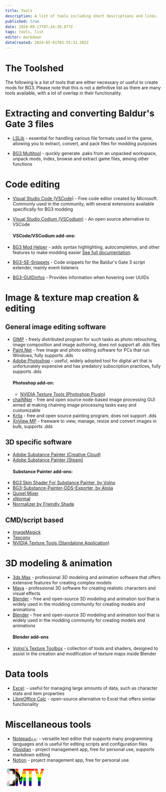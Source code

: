 ```yaml
---
title: Tools
description: A list of tools including short descriptions and links.
published: true
date: 2024-09-17T07:24:38.877Z
tags: tools, list
editor: markdown
dateCreated: 2024-05-01T03:55:31.302Z
---
```


# The Toolshed
The following is a list of tools that are either necessary or useful to create mods for BG3. Please note that this is not a definitive list as there are many tools available, with a lot of overlap in their functionality.
# Extracting and converting Baldur's Gate 3 files

- [LSLib](https://github.com/Norbyte/lslib) - essential for handling various file formats used in the game, allowing you to extract, convert, and pack files for modding purposes

- [BG3 Multitool](https://github.com/ShinyHobo/BG3-Modders-Multitool) - quickly generate .paks from an unpacked workspace, unpack mods, index, browse and extract game files, among other functions

# Code editing

- [Visual Studio Code (VSCode)](https://code.visualstudio.com/) - Free code editor created by Microsoft. Commonly used in the community, with several extensions available specifically for BG3 modding
- [Visual Studio Codium (VSCodium)](https://vscodium.com/) - An open source alternative to VSCode

  #### VSCode/VSCodium add-ons:

- [BG3 Mod Helper](https://marketplace.visualstudio.com/items?itemName=bg3-mod-helper) - adds syntax highlighting, autocompletion, and other features to make modding easier [See full documentation](/Tools/bg3-mod-helper).

- [BG3-SE-Snippets](https://marketplace.visualstudio.com/items?itemName=FallenStar.bg3-se-snippets) - Code snippets for the Baldur's Gate 3 script extender, mainly event listeners
- [BG3-GUIDinfos](https://marketplace.visualstudio.com/items?itemName=FallenStar.bg3guidinfos) - Provides information when hovering over UUIDs

# Image & texture map creation & editing

## General image editing software
- [GIMP](https://www.gimp.org/) - freely distributed program for such tasks as photo retouching, image composition and image authoring, does not support all .dds files
- [Paint.Net](https://www.getpaint.net/) - free image and photo editing software for PCs that run Windows, fully supports .dds
- [Adobe Photoshop](https://www.adobe.com/au/products/photoshop.html) - useful, widely adopted tool for digital art that is unfortunately expensive and has predatory subscription practices, fully supports .dds
  #### Photoshop add-on:
   - [NVIDIA Texture Tools (Photoshop Plugin)](https://developer.nvidia.com/texture-tools-exporter)
- [chaiNNer](https://chainner.app/) - free and open source node-based image processing GUI aimed at making chaining image processing tasks easy and customizable
- [Krita](https://krita.org/en/) - free and open source painting program, does not support .dds
- [XnView MP](https://www.xnview.com/en/xnviewmp/) - freeware to view, manage, resize and convert images in bulk, supports .dds


## 3D specific software
- [Adobe Substance Painter (Creative Cloud)](https://www.adobe.com/products/substance3d/apps/painter.html)
- [Adobe Substance Painter (Steam)](https://store.steampowered.com/app/2718190/Substance_3D_Painter_2024/)
  #### Substance Painter add-ons:
- [BG3 Skin Shader For Substance Painter, by Volno](https://www.nexusmods.com/baldursgate3/mods/9045)
- [BG3-Substance-Painter-DDS-Exporter, by Aloija](https://github.com/Aloija/BG3-Substance-Painter-DDS-Exporter/tree/main)
- [Quixel Mixer](https://quixel.com/mixer)
- [xNormal](https://xnormal.net/)
- [Normalizer by Friendly Shade](https://www.friendlyshade.com/normalizer)


## CMD/script based
- [ImageMagick](https://imagemagick.org/)
- [Texconv](https://github.com/microsoft/DirectXTex/wiki/Texconv)
- [NVIDIA Texture Tools (Standalone Application)](https://developer.nvidia.com/texture-tools-exporter)


# 3D modeling & animation
- [3ds Max](https://www.autodesk.com/products/3ds-max/free-trial) - professional 3D modeling and animation software that offers extensive features for creating complex models
- [Maya](https://www.autodesk.com/products/maya/free-trial) - professional 3D software for creating realistic characters and visual effects
- [Blender](https://www.blender.org/) - free and open-source 3D modeling and animation tool that is widely used in the modding community for creating models and animations
- [Blender](https://www.blender.org/) - free and open-source 3D modeling and animation tool that is widely used in the modding community for creating models and animations
  #### Blender add-ons
- [Volno's Texture Toolbox](https://www.nexusmods.com/baldursgate3/mods/4310) -  collection of tools and shaders, designed to assist in the creation and modification of texture maps inside Blender

# Data tools

- [Excel](https://www.microsoft.com/en-us/microsoft-365/excel): - useful for managing large amounts of data, such as character stats and item properties
- [LibreOffice Calc](https://www.libreoffice.org/download/download/) - open-source alternative to Excel that offers similar functionality

# Miscellaneous tools
- [Notepad++](https://notepad-plus-plus.org/downloads/): - versatile text editor that supports many programming languages and is useful for editing scripts and configuration files
- [Obsidian](https://obsidian.md/) - project management app, free for personal use, supports markdown editing
- [Notion](https://www.notion.so) - project management app, free for personal use

![cmty_pride_logo.webp](/test/alithea/cmty_pride_logo.webp)

